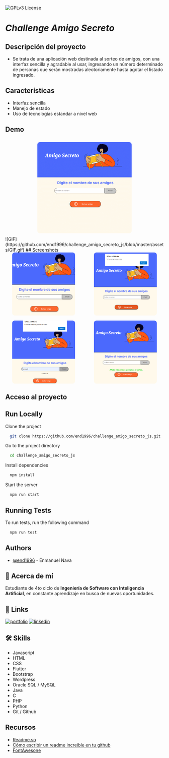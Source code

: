 
![GPLv3 License](https://img.shields.io/badge/STATUS-COMPLETADO-green)


# *Challenge Amigo Secreto*

## Descripción del proyecto
- Se trata de una aplicación web destinada al sorteo de amigos, con una interfaz sencilla y agradable al usar, ingresando un número determinado de personas que serán mostradas aleotoriamente hasta agotar el listado ingresado.

## Características

- Interfaz sencilla
- Manejo de estado
- Uso de tecnologías estandar a nivel web

## Demo

<div style="display: flex; justify-content: center; padding: 10px;">
  <img src="https://github.com/end1996/challenge_amigo_secreto_js/blob/master/assets/GIF.gif" alt="Demo" 
  style="width: 300px; height: auto; object-fit: cover; border-radius: 8px;"> 
</div>
![GIF](https://github.com/end1996/challenge_amigo_secreto_js/blob/master/assets/GIF.gif)
## Screenshots

<div style="display: grid; grid-template-columns: repeat(2, 1fr); gap: 16px; justify-items: center;">
  <img src="https://github.com/end1996/challenge_amigo_secreto_js/blob/master/assets/PORTADA.png" alt="Portada" 
  style="width: 200px; height: 200px; object-fit: cover; border-radius: 8px;">
  <img src="https://github.com/end1996/challenge_amigo_secreto_js/blob/master/assets/alerta.png" alt="Alerta" 
  style="width: 200px; height: 200px; object-fit: cover; border-radius: 8px;">
  <img src="https://github.com/end1996/challenge_amigo_secreto_js/blob/master/assets/nombre.png" alt="Nombre" 
  style="width: 200px; height: 200px; object-fit: cover; border-radius: 8px;">
  <img src="https://github.com/end1996/challenge_amigo_secreto_js/blob/master/assets/nuevo.png" alt="Nuevo" 
  style="width: 200px; height: 200px; object-fit: cover; border-radius: 8px;">
</div>

## Acceso al proyecto

## Run Locally

Clone the project

```bash
  git clone https://github.com/end1996/challenge_amigo_secreto_js.git
```

Go to the project directory

```bash
  cd challenge_amigo_secreto_js
```

Install dependencies

```bash
  npm install
```

Start the server

```bash
  npm run start
```

## Running Tests

To run tests, run the following command

```bash
  npm run test
```

## Authors

- [@end1996](https://www.github.com/end1996) - Enmanuel Nava

## 🚀 Acerca de mí
Estudiante de 4to ciclo de **Ingeniería de Software con Inteligencia Artificial**, en constante aprendizaje en busca de nuevas oportunidades.

## 🔗 Links
[![portfolio](https://img.shields.io/badge/my_portfolio-000?style=for-the-badge&logo=ko-fi&logoColor=white)](https://end1996.github.io/portfolio/)
[![linkedin](https://img.shields.io/badge/linkedin-0A66C2?style=for-the-badge&logo=linkedin&logoColor=white)](https://www.linkedin.com/in/enmanuel-nava-dev/)

## 🛠 Skills
- Javascript
- HTML
- CSS
- Flutter
- Bootstrap
- Wordpress
- Oracle SQL / MySQL
- Java
- C
- PHP
- Python
- Git / Github

## Recursos

 - [Readme.so](https://awesomeopensource.com/project/elangosundar/awesome-README-templates)
 - [Cómo escribir un readme increible en tu github](https://www.aluracursos.com/blog/como-escribir-un-readme-increible-en-tu-github)
 - [FontAwesone](https://fontawesome.com/)
